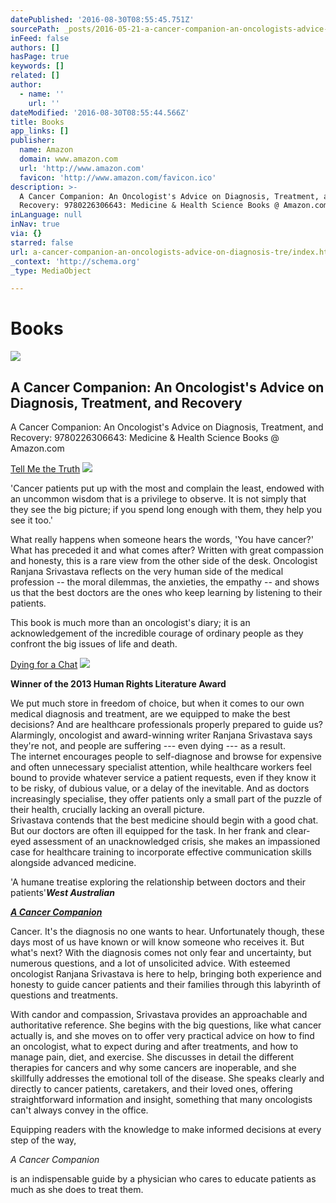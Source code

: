 ```yaml
---
datePublished: '2016-08-30T08:55:45.751Z'
sourcePath: _posts/2016-05-21-a-cancer-companion-an-oncologists-advice-on-diagnosis-tre.md
inFeed: false
authors: []
hasPage: true
keywords: []
related: []
author:
  - name: ''
    url: ''
dateModified: '2016-08-30T08:55:44.566Z'
title: Books
app_links: []
publisher:
  name: Amazon
  domain: www.amazon.com
  url: 'http://www.amazon.com'
  favicon: 'http://www.amazon.com/favicon.ico'
description: >-
  A Cancer Companion: An Oncologist's Advice on Diagnosis, Treatment, and
  Recovery: 9780226306643: Medicine & Health Science Books @ Amazon.com
inLanguage: null
inNav: true
via: {}
starred: false
url: a-cancer-companion-an-oncologists-advice-on-diagnosis-tre/index.html
_context: 'http://schema.org'
_type: MediaObject

---
```

# Books

<article style=""><img src="https://s3-us-west-2.amazonaws.com/the-grid-img/p/cefb684c625e269c984aada18017106114d31af5.jpg" /><h1>A Cancer Companion: An Oncologist's Advice on Diagnosis, Treatment, and Recovery</h1><p>A Cancer Companion: An Oncologist's Advice on Diagnosis, Treatment, and Recovery: 9780226306643: Medicine &amp; Health Science Books @ Amazon.com</p></article>

[Tell Me the Truth][0]
![](https://the-grid-user-content.s3-us-west-2.amazonaws.com/a9366e7c-708f-40af-aff0-9d0517459b60.jpg)

'Cancer patients put up with the most and complain the least, endowed with an uncommon wisdom that is a privilege to observe. It is not simply that they see the big picture; if you spend long enough with them, they help you see it too.'

What really happens when someone hears the words, 'You have cancer?' What has preceded it and what comes after? Written with great compassion and honesty, this is a rare view from the other side of the desk. Oncologist Ranjana Srivastava reflects on the very human side of the medical profession -- the moral dilemmas, the anxieties, the empathy -- and shows us that the best doctors are the ones who keep learning by listening to their patients.

This book is much more than an oncologist's diary; it is an acknowledgement of the incredible courage of ordinary people as they confront the big issues of life and death.

[Dying for a Chat][1]
![](https://the-grid-user-content.s3-us-west-2.amazonaws.com/e39c7c20-9799-4da8-9d4c-7947cf0db97c.jpg)

**Winner of the 2013 Human Rights Literature Award**

We put much store in freedom of choice, but when it comes to our own medical diagnosis and treatment, are we equipped to make the best decisions? And are healthcare professionals properly prepared to guide us? Alarmingly, oncologist and award-winning writer Ranjana Srivastava says they're not, and people are suffering --- even dying --- as a result.  
The internet encourages people to self-diagnose and browse for expensive and often unnecessary specialist attention, while healthcare workers feel bound to provide whatever service a patient requests, even if they know it to be risky, of dubious value, or a delay of the inevitable. And as doctors increasingly specialise, they offer patients only a small part of the puzzle of their health, crucially lacking an overall picture.  
Srivastava contends that the best medicine should begin with a good chat. But our doctors are often ill equipped for the task. In her frank and clear-eyed assessment of an unacknowledged crisis, she makes an impassioned case for healthcare training to incorporate effective communication skills alongside advanced medicine.

'A humane treatise exploring the relationship between doctors and their patients'_**West Australian**_

_**[A Cancer Companion][2]**_

Cancer. It's the diagnosis no one wants to hear. Unfortunately though, these days most of us have known or will know someone who receives it. But what's next? With the diagnosis comes not only fear and uncertainty, but numerous questions, and a lot of unsolicited advice. With esteemed oncologist Ranjana Srivastava is here to help, bringing both experience and honesty to guide cancer patients and their families through this labyrinth of questions and treatments.

With candor and compassion, Srivastava provides an approachable and authoritative reference. She begins with the big questions, like what cancer actually is, and she moves on to offer very practical advice on how to find an oncologist, what to expect during and after treatments, and how to manage pain, diet, and exercise. She discusses in detail the different therapies for cancers and why some cancers are inoperable, and she skillfully addresses the emotional toll of the disease. She speaks clearly and directly to cancer patients, caretakers, and their loved ones, offering straightforward information and insight, something that many oncologists can't always convey in the office.

Equipping readers with the knowledge to make informed decisions at every step of the way,

_A Cancer Companion_

is an indispensable guide by a physician who cares to educate patients as much as she does to treat them.

[0]: https://www.amazon.com/Tell-Me-Truth-Conversations-Patients-ebook/dp/B006O8VGQY?ie=UTF8&keywords=ranjana%20srivastava&qid=1463895116&ref_=sr_1_2&sr=8-2
[1]: https://www.amazon.com/Dying-Chat-Dr-Ranjana-Srivastava-ebook/dp/B00ADD8DFI?ie=UTF8&keywords=ranjana%20srivastava&qid=1463895116&ref_=sr_1_4&sr=8-4
[2]: http://www.amazon.com/Cancer-Companion-Oncologists-Diagnosis-Treatment/dp/022630664X/ref=sr_1_1?ie=UTF8&qid=1463895116&sr=8-1&keywords=ranjana+srivastava